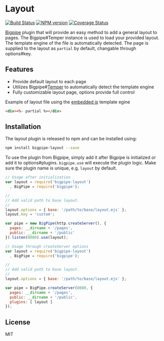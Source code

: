 # Layout

[![Build Status][status]](https://travis-ci.org/bigpipe/plugin-layout)
[![NPM version][npmimgurl]](http://badge.fury.io/js/bigpipe-layout)
[![Coverage Status][coverage]](http://coveralls.io/r/bigpipe/plugin-layout?branch=master)

[status]: https://travis-ci.org/bigpipe/plugin-layout.png
[npmimgurl]: https://badge.fury.io/js/bigpipe-layout.png
[coverage]: http://coveralls.io/repos/bigpipe/plugin-layout/badge.png?branch=master

[Bigpipe] plugin that will provide an easy method to add a general layout to
pages. The Bigpipe#Temper instance is used to load your provided layout. The
template engine of the file is automatically detected. The page is supplied to
the layout as `partial` by default, changable through options#key.

[Bigpipe]: https://github.com/bigpipe/bigpipe

## Features

- Provide default layout to each page
- Utilizes Bigpipe#[Temper] to automatically detect the template engine
- Fully customizable layout page, options provide full control

Example of layout file using the [embedded js] template egine

```html
<div><%- partial %></div>
```

[Temper]: https://github.com/bigpipe/temper
[embedded js]: https://github.com/visionmedia/ejs

## Installation

The layout plugin is released to npm and can be installed using:

```bash
npm install bigpipe-layout --save
```

To use the plugin from Bigpipe, simply add it after Bigpipe is initialized or
add it to options#plugins. `bigpipe.use` will execute the plugin logic. Make sure
the plugin name is unique, e.g. `layout` by default.

```js
// Usage after initialization
var layout = require('bigpipe-layout')
  , BigPipe = require('bigpipe');

//
// Add valid path to base layout.
//
layout.options = { base: '/path/to/base/layout.ejs' };
layout.key = 'custom';

var pipe = new BigPipe(http.createServer(), {
  pages: __dirname + '/pages',
  public: __dirname + '/public'
}).listen(8080).use(layout);
```

```js
// Usage through createServer options
var layout = require('bigpipe-layout')
  , BigPipe = require('bigpipe');

//
// Add valid path to base layout.
//
layout.options = { base: '/path/to/base/layout.ejs' };

var pipe = BigPipe.createServer(8080, {
  pages: __dirname + '/pages',
  public: __dirname + '/public',
  plugins: [ layout ]
});
```

## License

MIT
